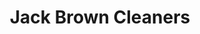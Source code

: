 ---
title: "Jack Brown Cleaners"
url: /leander/jack-brown-cleaners-north-lakeline-boulevard/
shop: laundry
---